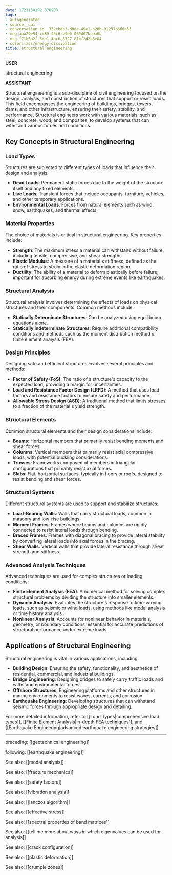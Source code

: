 ```yaml
---
date: 1721158192.378903
tags:
- autogenerated
- source__oai
- conversation_id__332ebdb3-d0da-49e1-b20b-01297b666a53
- msg_aaa29e94-cd89-46c6-b9e5-069d67bcea6b
- msg_f71b5a2f-5de1-4bc0-8727-81bf2d2b8e04
- colorclass/energy-dissipation
title: structural engineering
---
```


**USER**

structural engineering


**ASSISTANT**

Structural engineering is a sub-discipline of civil engineering focused on the design, analysis, and construction of structures that support or resist loads. This field encompasses the engineering of buildings, bridges, towers, dams, and other infrastructure, ensuring their safety, stability, and performance. Structural engineers work with various materials, such as steel, concrete, wood, and composites, to develop systems that can withstand various forces and conditions.

## Key Concepts in Structural Engineering

### Load Types
Structures are subjected to different types of loads that influence their design and analysis:
- **Dead Loads**: Permanent static forces due to the weight of the structure itself and any fixed elements.
- **Live Loads**: Transient forces that include occupants, furniture, vehicles, and other temporary applications.
- **Environmental Loads**: Forces from natural elements such as wind, snow, earthquakes, and thermal effects.

### Material Properties
The choice of materials is critical in structural engineering. Key properties include:
- **Strength**: The maximum stress a material can withstand without failure, including tensile, compressive, and shear strengths.
- **Elastic Modulus**: A measure of a material's stiffness, defined as the ratio of stress to strain in the elastic deformation region.
- **Ductility**: The ability of a material to deform plastically before failure, important for absorbing energy during extreme events like earthquakes.

### Structural Analysis
Structural analysis involves determining the effects of loads on physical structures and their components. Common methods include:
- **Statically Determinate Structures**: Can be analyzed using equilibrium equations alone.
- **Statically Indeterminate Structures**: Require additional compatibility conditions and methods such as the moment distribution method or finite element analysis (FEA).

### Design Principles
Designing safe and efficient structures involves several principles and methods:
- **Factor of Safety (FoS)**: The ratio of a structure's capacity to the expected load, providing a margin for uncertainties.
- **Load and Resistance Factor Design (LRFD)**: A method that uses load factors and resistance factors to ensure safety and performance.
- **Allowable Stress Design (ASD)**: A traditional method that limits stresses to a fraction of the material's yield strength.

### Structural Elements
Common structural elements and their design considerations include:
- **Beams**: Horizontal members that primarily resist bending moments and shear forces.
- **Columns**: Vertical members that primarily resist axial compressive loads, with potential buckling considerations.
- **Trusses**: Frameworks composed of members in triangular configurations that primarily resist axial forces.
- **Slabs**: Flat, horizontal surfaces, typically in floors or roofs, designed to resist bending and shear forces.

### Structural Systems
Different structural systems are used to support and stabilize structures:
- **Load-Bearing Walls**: Walls that carry structural loads, common in masonry and low-rise buildings.
- **Moment Frames**: Frames where beams and columns are rigidly connected to resist lateral loads through bending.
- **Braced Frames**: Frames with diagonal bracing to provide lateral stability by converting lateral loads into axial forces in the bracing.
- **Shear Walls**: Vertical walls that provide lateral resistance through shear strength and stiffness.

### Advanced Analysis Techniques
Advanced techniques are used for complex structures or loading conditions:
- **Finite Element Analysis (FEA)**: A numerical method for solving complex structural problems by dividing the structure into smaller elements.
- **Dynamic Analysis**: Evaluates the structure's response to time-varying loads, such as seismic or wind loads, using methods like modal analysis or time history analysis.
- **Nonlinear Analysis**: Accounts for nonlinear behavior in materials, geometry, or boundary conditions, essential for accurate predictions of structural performance under extreme loads.

## Applications of Structural Engineering
Structural engineering is vital in various applications, including:
- **Building Design**: Ensuring the safety, functionality, and aesthetics of residential, commercial, and industrial buildings.
- **Bridge Engineering**: Designing bridges to safely carry traffic loads and withstand environmental forces.
- **Offshore Structures**: Engineering platforms and other structures in marine environments to resist waves, currents, and corrosion.
- **Earthquake Engineering**: Developing structures that can withstand seismic forces through appropriate design and detailing.

For more detailed information, refer to [[Load Types|comprehensive load types]], [[Finite Element Analysis|in-depth FEA techniques]], and [[Earthquake Engineering|advanced earthquake engineering strategies]].


---

preceding: [[geotechnical engineering]]  


following: [[earthquake engineering]]

See also: [[modal analysis]]


See also: [[fracture mechanics]]


See also: [[safety factors]]


See also: [[vibration analysis]]


See also: [[lanczos algorithm]]


See also: [[effective stress]]


See also: [[spectral properties of band matrices]]


See also: [[tell me more about ways in which eigenvalues can be used for analysis]]


See also: [[crack configuration]]


See also: [[plastic deformation]]


See also: [[crumple zones]]
